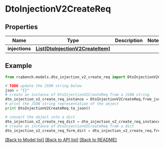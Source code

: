 # DtoInjectionV2CreateReq


## Properties

Name | Type | Description | Notes
------------ | ------------- | ------------- | -------------
**injections** | [**List[DtoInjectionV2CreateItem]**](DtoInjectionV2CreateItem.md) |  | 

## Example

```python
from rcabench.models.dto_injection_v2_create_req import DtoInjectionV2CreateReq

# TODO update the JSON string below
json = "{}"
# create an instance of DtoInjectionV2CreateReq from a JSON string
dto_injection_v2_create_req_instance = DtoInjectionV2CreateReq.from_json(json)
# print the JSON string representation of the object
print DtoInjectionV2CreateReq.to_json()

# convert the object into a dict
dto_injection_v2_create_req_dict = dto_injection_v2_create_req_instance.to_dict()
# create an instance of DtoInjectionV2CreateReq from a dict
dto_injection_v2_create_req_form_dict = dto_injection_v2_create_req.from_dict(dto_injection_v2_create_req_dict)
```
[[Back to Model list]](../README.md#documentation-for-models) [[Back to API list]](../README.md#documentation-for-api-endpoints) [[Back to README]](../README.md)


